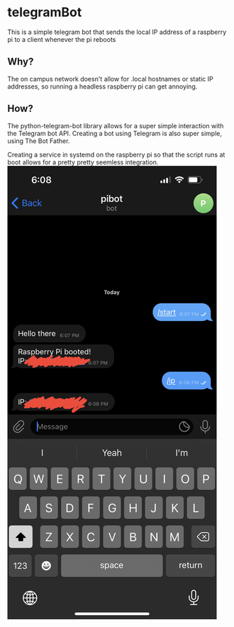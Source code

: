 # telegramBot
This is a simple telegram bot that sends the local IP address of a raspberry pi to a client whenever the pi reboots

## Why?
The on campus network doesn't allow for .local hostnames or static IP addresses, so running a headless raspberry pi can get annoying.

## How?
The python-telegram-bot library allows for a super simple interaction with the Telegram bot API. Creating a bot using Telegram is also super simple, using The Bot Father.

Creating a service in systemd on the raspberry pi so that the script runs at boot allows for a pretty pretty seemless integration.
![chat image](chat_image.jpg)